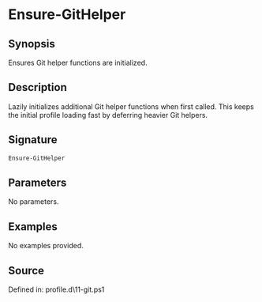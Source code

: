 # Ensure-GitHelper

## Synopsis

Ensures Git helper functions are initialized.

## Description

Lazily initializes additional Git helper functions when first called.
        This keeps the initial profile loading fast by deferring heavier Git helpers.

## Signature

```powershell
Ensure-GitHelper
```

## Parameters

No parameters.

## Examples

No examples provided.

## Source

Defined in: profile.d\11-git.ps1
